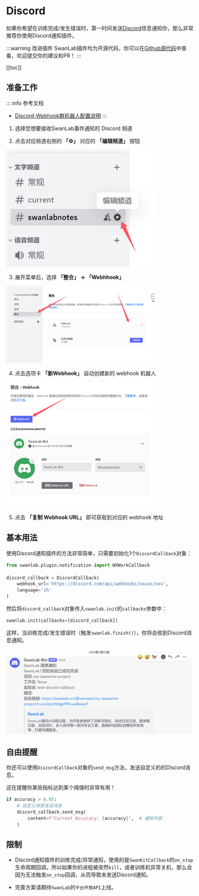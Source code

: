 # Discord



如果你希望在训练完成/发生错误时，第一时间发送[Discord](https://discord.com/)信息通知你，那么非常推荐你使用Discord通知插件。

:::warning 改进插件
SwanLab插件均为开源代码，你可以在[Github源代码](https://github.com/swanhubx/swanlab/blob/main/swanlab/plugin/notification.py)中查看，欢迎提交你的建议和PR！
:::

[[toc]]

## 准备工作

::: info 参考文档
- [Discord-Webhook群机器人配置说明](https://support.discord.com/hc/en-us/articles/228383668-Intro-to-Webhooks)
:::


1. 选择您想要接收SwanLab事件通知的 Discord 频道


2. 点击对应频道右侧的 **「⚙️」** 对应的 **「编辑频道」** 按钮

<img src="./notification-discord/edit-channel.png" width="400"/>

3. 展开菜单后，选择 **「整合」 -> 「Webhhook」**

<img src="./notification-discord/integration-webhook.png" width="400"/>


4. 点击选项卡 **「新Webhook」** 自动创建新的 webhook 机器人

<img src="./notification-discord/new-webhook.png" width="400"/>

5. 点击 **「复制 Webhook URL」** 即可获取到对应的 webhook 地址



## 基本用法

使用Discord通知插件的方法非常简单，只需要初始化1个`DiscordCallback`对象：

```python
from swanlab.plugin.notification import WXWorkCallback

discord_callback = DiscordCallback(
    webhook_url='https://discord.com/api/webhooks/xxxxx/xxx', 
    language='zh'
)
```

然后将`discord_callback`对象传入`swanlab.init`的`callbacks`参数中：

```python
swanlab.init(callbacks=[discord_callback])
```

这样，当训练完成/发生错误时（触发`swanlab.finish()`），你将会收到Discord消息通知。



<img src="./notification-discord/discord-finish.png" width="500"/>

## 自由提醒

你还可以使用`DiscordCallback`对象的`send_msg`方法，发送自定义的的Discord消息。

这在提醒你某些指标达到某个阈值时非常有用！

```python 
if accuracy > 0.95:
    # 自定义场景发送消息
    discord_callback.send_msg(
        content=f"Current Accuracy: {accuracy}",  # 通知内容
    )
```


## 限制

- Discord通知插件的训练完成/异常通知，使用的是`SwanKitCallback`的`on_stop`生命周期回调，所以如果你的进程被突然`kill`，或者训练机异常关机，那么会因为无法触发`on_stop`回调，从而导致未发送Discord通知。

- 完善方案请期待`SwanLab`的`平台开放API`上线。